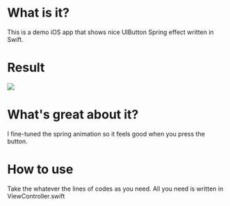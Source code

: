 # What is it?

This is a demo iOS app that shows nice UIButton Spring effect written in Swift. 

# Result
![](https://storage.googleapis.com/zenn-user-upload/o1eard8e5k8z9txax9yud2um0otu)

# What's great about it?
I fine-tuned the spring animation so it feels good when you press the button.

# How to use

Take the whatever the lines of codes as you need.
All you need is written in ViewController.swift
